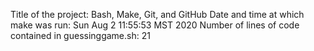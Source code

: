 Title of the project: Bash, Make, Git, and GitHub
Date and time at which make was run: Sun Aug  2 11:55:53 MST 2020
Number of lines of code contained in guessinggame.sh: 21
